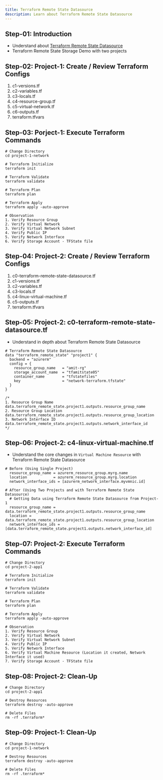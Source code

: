 ```yaml
---
title: Terraform Remote State Datasource
description: Learn about Terraform Remote State Datasource
---
```


## Step-01: Introduction
- Understand about [Terraform Remote State Datasource](https://www.terraform.io/docs/language/state/remote-state-data.html)
- Terraform Remote State Storage Demo with two projects

## Step-02: Project-1: Create / Review Terraform Configs
1. c1-versions.tf
2. c2-variables.tf
3. c3-locals.tf
4. c4-resource-group.tf
5. c5-virtual-network.tf
6. c6-outputs.tf
7. terraform.tfvars

## Step-03: Porject-1: Execute Terraform Commands
```t
# Change Directory 
cd project-1-network

# Terraform Initialize
terraform init

# Terraform Validate
terraform validate

# Terraform Plan
terraform plan

# Terraform Apply
terraform apply -auto-approve

# Observation
1. Verify Resource Group 
2. Verify Virtual Network
3. Verify Virtual Network Subnet 
4. Verify Public IP
5. Verify Network Interface
6. Verify Storage Account - TFState file
```
## Step-04: Project-2: Create / Review Terraform Configs
1. c0-terraform-remote-state-datasource.tf
2. c1-versions.tf
3. c2-variables.tf
4. c3-locals.tf
5. c4-linux-virtual-machine.tf
6. c5-outputs.tf
7. terraform.tfvars

## Step-05: Project-2: c0-terraform-remote-state-datasource.tf
- Understand in depth about Terraform Remote State Datasource
```t
# Terraform Remote State Datasource
data "terraform_remote_state" "project1" {
  backend = "azurerm"
  config = {
    resource_group_name   = "amit-rg"
    storage_account_name  = "tfamitstate05"
    container_name        = "tfstatefiles"
    key                   = "network-terraform.tfstate"
  }
}

/*
1. Resource Group Name
data.terraform_remote_state.project1.outputs.resource_group_name
2. Resource Group Location
data.terraform_remote_state.project1.outputs.resource_group_location
3. Network Interface ID
data.terraform_remote_state.project1.outputs.network_interface_id
*/
```

## Step-06: Project-2: c4-linux-virtual-machine.tf
- Understand the core changes in `Virtual Machine Resource` with Terraform Remote State Datasource
```t
# Before (Using Single Project)
  resource_group_name = azurerm_resource_group.myrg.name
  location            = azurerm_resource_group.myrg.location
  network_interface_ids = [azurerm_network_interface.myvmnic.id]
  
# After (Using Two Projects and with Terraform Remote State Datasource)  
  # Getting Data using Terraform Remote State Datasource from Project-1
  resource_group_name = data.terraform_remote_state.project1.outputs.resource_group_name
  location = data.terraform_remote_state.project1.outputs.resource_group_location
  network_interface_ids = [data.terraform_remote_state.project1.outputs.network_interface_id]
```


## Step-07: Project-2: Execute Terraform Commands
```t
# Change Directory 
cd project-2-app1

# Terraform Initialize
terraform init

# Terraform Validate
terraform validate

# Terraform Plan
terraform plan

# Terraform Apply
terraform apply -auto-approve

# Observation
1. Verify Resource Group 
2. Verify Virtual Network
3. Verify Virtual Network Subnet 
4. Verify Public IP
5. Verify Network Interface
6. Verify Virtual Machine Resource (Location it created, Network Interface it used)
7. Verify Storage Account - TFState file
```

## Step-08: Project-2: Clean-Up
```t
# Change Directory 
cd project-2-app1

# Destroy Resources
terraform destroy -auto-approve

# Delete Files
rm -rf .terraform*
```

## Step-09: Project-1: Clean-Up
```t
# Change Directory 
cd project-1-network

# Destroy Resources
terraform destroy -auto-approve

# Delete Files
rm -rf .terraform*
```
